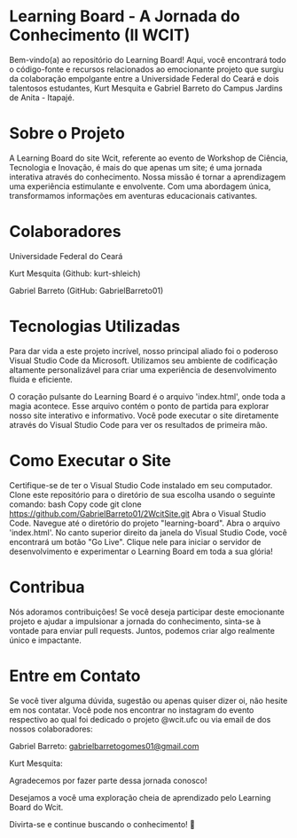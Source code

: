 # Learning Board - A Jornada do Conhecimento (II WCIT)
Bem-vindo(a) ao repositório do Learning Board! Aqui, você encontrará todo o código-fonte e recursos relacionados ao emocionante projeto que surgiu da colaboração empolgante entre a Universidade Federal do Ceará e dois talentosos estudantes, Kurt Mesquita e Gabriel Barreto do Campus Jardins de Anita - Itapajé.

# Sobre o Projeto
A Learning Board do site Wcit, referente ao evento de Workshop de Ciência, Tecnologia e Inovação, é mais do que apenas um site; é uma jornada interativa através do conhecimento. Nossa missão é tornar a aprendizagem uma experiência estimulante e envolvente. Com uma abordagem única, transformamos informações em aventuras educacionais cativantes.

# Colaboradores
Universidade Federal do Ceará

Kurt Mesquita (Github: kurt-shleich)

Gabriel Barreto (GitHub: GabrielBarreto01)

# Tecnologias Utilizadas
Para dar vida a este projeto incrível, nosso principal aliado foi o poderoso Visual Studio Code da Microsoft. Utilizamos seu ambiente de codificação altamente personalizável para criar uma experiência de desenvolvimento fluida e eficiente.

O coração pulsante do Learning Board é o arquivo 'index.html', onde toda a magia acontece. Esse arquivo contém o ponto de partida para explorar nosso site interativo e informativo. Você pode executar o site diretamente através do Visual Studio Code para ver os resultados de primeira mão.

# Como Executar o Site
Certifique-se de ter o Visual Studio Code instalado em seu computador.
Clone este repositório para o diretório de sua escolha usando o seguinte comando:
bash
Copy code
git clone https://github.com/GabrielBarreto01/2WcitSite.git
Abra o Visual Studio Code.
Navegue até o diretório do projeto "learning-board".
Abra o arquivo 'index.html'.
No canto superior direito da janela do Visual Studio Code, você encontrará um botão "Go Live". Clique nele para iniciar o servidor de desenvolvimento e experimentar o Learning Board em toda a sua glória!

# Contribua
Nós adoramos contribuições! Se você deseja participar deste emocionante projeto e ajudar a impulsionar a jornada do conhecimento, sinta-se à vontade para enviar pull requests. Juntos, podemos criar algo realmente único e impactante.

# Entre em Contato
Se você tiver alguma dúvida, sugestão ou apenas quiser dizer oi, não hesite em nos contatar. Você pode nos encontrar no instagram do evento respectivo ao qual foi dedicado o projeto @wcit.ufc ou via email de dos nossos colaboradores:

Gabriel Barreto: gabrielbarretogomes01@gmail.com

Kurt Mesquita: 

Agradecemos por fazer parte dessa jornada conosco!

Desejamos a você uma exploração cheia de aprendizado pelo Learning Board do Wcit.

Divirta-se e continue buscando o conhecimento! 🚀





